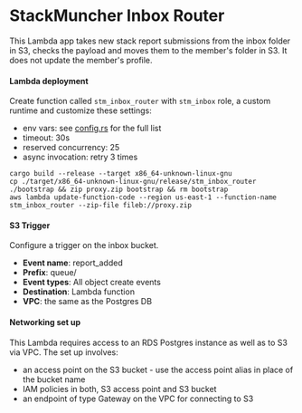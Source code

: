 # StackMuncher Inbox Router

This Lambda app takes new stack report submissions from the inbox folder in S3, checks the payload and moves them to the member's folder in S3. It does not update the member's profile.

#### Lambda deployment

Create function called `stm_inbox_router` with `stm_inbox` role, a custom runtime and customize these settings:
* env vars: see [config.rs](./src/config.rs) for the full list
* timeout: 30s
* reserved concurrency: 25
* async invocation: retry 3 times

```
cargo build --release --target x86_64-unknown-linux-gnu
cp ./target/x86_64-unknown-linux-gnu/release/stm_inbox_router ./bootstrap && zip proxy.zip bootstrap && rm bootstrap
aws lambda update-function-code --region us-east-1 --function-name stm_inbox_router --zip-file fileb://proxy.zip
```

#### S3 Trigger

Configure a trigger on the inbox bucket.
* **Event name**: report_added
* **Prefix**: queue/
* **Event types**: All object create events
* **Destination**: Lambda function
* **VPC**: the same as the Postgres DB

#### Networking set up

This Lambda requires access to an RDS Postgres instance as well as to S3 via VPC. The set up involves:
* an access point on the S3 bucket - use the access point alias in place of the bucket name
* IAM policies in both, S3 access point and S3 bucket
* an endpoint of type Gateway on the VPC for connecting to S3 